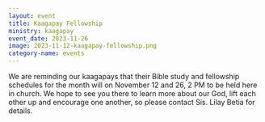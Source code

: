 ```yaml
---
layout: event
title: Kaagapay Fellowship
ministry: kaagapay
event_date: 2023-11-26
image: 2023-11-12-kaagapay-fellowship.png
category-name: events
---
```


We are reminding our kaagapays that their Bible study and fellowship schedules for the month will on November 12 and 26, 2 PM to be held here in church. We hope to see you there to learn more about our God, lift each other up and encourage one another, so please contact Sis. Lilay Betia for details. 